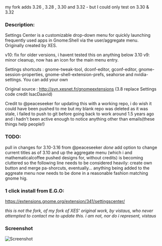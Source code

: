 my fork adds 3.26 , 3.28 , 3.30 and 3.32 - but I could only test on 3.30 & 3.32

### Description: 

Settings Center is a customizable drop-down menu for quickly launching frequently used apps in Gnome:Shell via the user/aggregate menu. Originally created by XES. 

v10: fix for older versions, i havent tested this on anything below 3.10
v9: minor cleanup, now has an icon for the main menu entry.

Settings shortcuts : gnome-tweak-tool, dconf-editor, gconf-editor, gnome-session-properties, gnome-shell-extension-prefs, seahorse and nvidia-settings. You can add your own

Original source : http://svn.xesnet.fr/gnomeextensions (3.8 replace Settings code credit IsacDaavid)

Credit to @peaceseeker for updating this with a working repo, i do wish it could have been pushed to me but my blank repo was deleted as it was stale, i failed to push to git before going back to work around 1.5 years ago and i hadn't been active enough to notice anything other than emails(these things help people!)


### TODO:
pull in changes for 3.10-3.16 from @peaceseeker _done_
add option to change current titles
as of 3.10 and up the aggregate menu (which i and mathematicalcoffee pushed designs for, without credits) is becoming cluttered so the following line needs to be considered heavily:
create own button and merge pa-shorcuts, eventually... anything being added to the aggreate menu now needs to be done in a reasonable fashion matching gnome hig.


### 1 click install from E.G.O:

https://extensions.gnome.org/extension/341/settingscenter/

_this is not the fork, of my fork of XES' original work, by vistaus, who never attempted to contact me to update this. i am not, nor do i represent, vistaus_


### Screenshot

![Screenshot](https://raw.github.com/l300lvl/XES-Settings-Center-Extension/master/screenshot.png)
